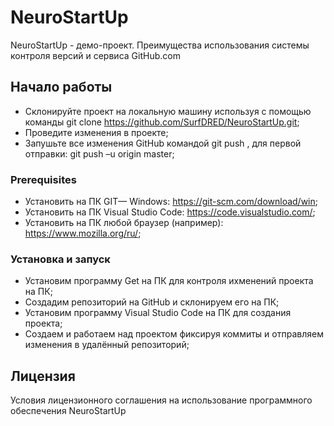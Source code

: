 # NeuroStartUp
NeuroStartUp - демо-проект. Преимущества использования системы контроля версий и сервиса GitHub.com

## Начало работы

* Склонируйте проект на локальную машину используя с помощью команды git clone https://github.com/SurfDRED/NeuroStartUp.git;
* Проведите изменения в проекте;
* Запушьте все изменения GitHub командой  git push , для первой отправки: git push –u origin master;

### Prerequisites

* Установить на ПК GIT— Windows: https://git-scm.com/download/win;
* Установить на ПК Visual Studio Code: https://code.visualstudio.com/;
* Установить на ПК любой браузер (например): https://www.mozilla.org/ru/;

### Установка и запуск

*  Установим программу Get на ПК для контроля ихменений проекта на ПК;
*  Создадим репозиторий на GitHub и склонируем его на ПК;
*  Установим программу Visual Studio Code на ПК для создания проекта;
*  Создаем и работаем над проектом фиксируя коммиты и отправляем изменения в удалённый репозиторий;

## Лицензия

Условия лицензионного соглашения на использование программного обеспечения NeuroStartUp